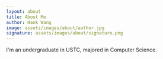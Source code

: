 ```yaml
---
layout: about
title: About Me
author: Hank Wang
image: assets/images/about/author.jpg
signature: assets/images/about/signature.png
---
```


I'm an undergraduate in USTC, majored in Computer Science.